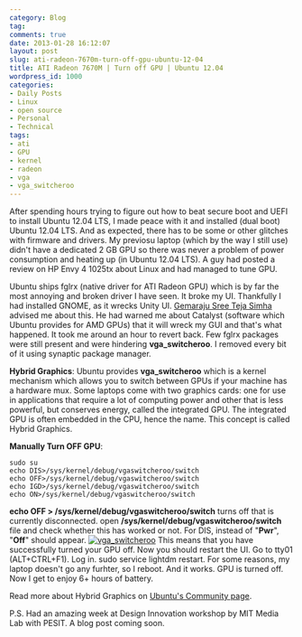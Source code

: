 ```yaml
---
category: Blog
tag: 
comments: true
date: 2013-01-28 16:12:07
layout: post
slug: ati-radeon-7670m-turn-off-gpu-ubuntu-12-04
title: ATI Radeon 7670M | Turn off GPU | Ubuntu 12.04
wordpress_id: 1000
categories:
- Daily Posts
- Linux
- open source
- Personal
- Technical
tags:
- ati
- GPU
- kernel
- radeon
- vga
- vga_switcheroo
---
```


After spending hours trying to figure out how to beat secure boot and UEFI to install Ubuntu 12.04 LTS, I made peace with it and installed (dual boot) Ubuntu 12.04 LTS. And as expected, there has to be some or other glitches with firmware and drivers. My previosu laptop (which by the way I still use) didn't have a dedicated 2 GB GPU so there was never a problem of power consumption and heating up (in Ubuntu 12.04 LTS). A guy had posted a review on HP Envy 4 1025tx about Linux and had managed to tune GPU.

Ubuntu ships fglrx (native driver for ATI Radeon GPU) which is by far the most annoying and broken driver I have seen. It broke my UI. Thankfully I had installed GNOME, as it wrecks Unity UI. [Gemaraju Sree Teja Simha](http://www.facebook.com/sree.simha) advised me about this. He had warned me about Catalyst (software which Ubuntu provides for AMD GPUs) that it will wreck my GUI and that's what happened. It took me around an hour to revert back. Few fglrx packages were still present and were hindering **vga_switcheroo**. I removed every bit of it using synaptic package manager.

**Hybrid Graphics**:
Ubuntu provides **vga_switcheroo** which is a kernel mechanism which allows you to switch between GPUs if your machine has a hardware mux. Some laptops come with two graphics cards: one for use in applications that require a lot of computing power and other that is less powerful, but conserves energy, called the integrated GPU. The integrated GPU is often embedded in the CPU, hence the name. This concept is called Hybrid Graphics.

**Manually Turn OFF GPU**:
    
    sudo su
    echo DIS>/sys/kernel/debug/vgaswitcheroo/switch
    echo OFF>/sys/kernel/debug/vgaswitcheroo/switch
    echo IGD>/sys/kernel/debug/vgaswitcheroo/switch
    echo ON>/sys/kernel/debug/vgaswitcheroo/switch




**echo OFF > /sys/kernel/debug/vgaswitcheroo/switch** turns off that is currently disconnected.
open **/sys/kernel/debug/vgaswitcheroo/switch** file and check whether this has worked or not. For DIS, instead of "**Pwr**", "**Off**" should appear. 
[![vga_switcheroo](http://www.jayrambhia.com/blog/wp-content/uploads/2013/01/screenshot-from-2013-01-28-155952.png?w=560)](http://www.jayrambhia.com/blog/wp-content/uploads/2013/01/screenshot-from-2013-01-28-155952.png)
This means that you have successfully turned your GPU off. Now you should restart the UI. Go to tty01 (ALT+CTRL+F1). Log in. sudo service lightdm restart. For some reasons, my laptop doesn't go any furhter, so I reboot. And it works. GPU is turned off. Now I get to enjoy 6+ hours of battery.

Read more about Hybrid Graphics on [Ubuntu's Community page](https://help.ubuntu.com/community/HybridGraphics).

P.S. Had an amazing week at Design Innovation workshop by MIT Media Lab with PESIT. A blog post coming soon.


